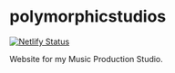# polymorphicstudios

[![Netlify Status](https://api.netlify.com/api/v1/badges/bc5facfc-bd2d-4bf4-a7f2-f999bf8c9ee4/deploy-status)](https://app.netlify.com/sites/polymorphicstudios/deploys)

Website for my Music Production Studio.
